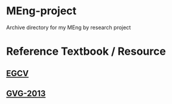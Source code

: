 # MEng-project
Archive directory for my MEng by research project 

# Reference Textbook / Resource

## [EGCV](http://homepages.inf.ed.ac.uk/rbf/CVonline/LOCAL_COPIES/FUSIELLO4/tutorial.html#x1-13002r21)

## [GVG-2013](https://cw.felk.cvut.cz/courses/GVG/2013/Lecture/GVG-2013-Lecture.pdf)


